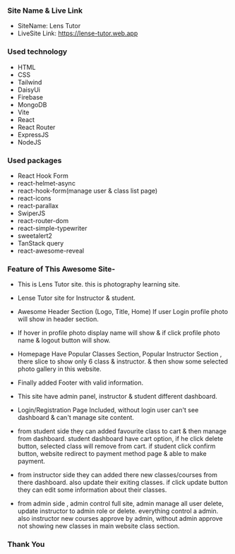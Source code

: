 ### Site Name & Live Link

* SiteName: Lens Tutor
* LiveSite Link: https://lense-tutor.web.app


### Used technology


* HTML
* CSS
* Tailwind
* DaisyUi
* Firebase
* MongoDB
* Vite
* React
* React Router
* ExpressJS
* NodeJS


### Used packages

* React Hook Form
* react-helmet-async
* react-hook-form(manage user & class list page)
* react-icons
* react-parallax
* SwiperJS
* react-router-dom
* react-simple-typewriter
* sweetalert2
* TanStack query 
* react-awesome-reveal

### Feature of This Awesome Site-


*   This is Lens Tutor site. this is photography learning site.

*   Lense Tutor site for Instructor & student.

*   Awesome Header Section (Logo, Title, Home) If user Login profile photo will show in header section.

*   If hover in profile photo display name will show & if click profile photo name & logout button will show.

*   Homepage Have Popular Classes Section, Popular Instructor Section , there slice to show only 6 class & instructor. & then show some selected photo gallery in this website.

*   Finally added Footer with valid information. 

*   This site have admin panel, instructor & student different dashboard.

*   Login/Registration Page Included, without login user can't see dashboard & can't manage site content.

*   from student side they can added favourite class to cart & then manage from dashboard. student dashboard have cart option, if he click delete button, selected class will remove from cart. if student click confirm button, website redirect to payment method page & able to make payment.

*   from instructor side they can added there new classes/courses from there dashboard. also update their exiting classes. if click update button they can edit some information about their classes.

*   from admin side , admin control full site, admin manage all user delete, update instructor to admin role or delete. everything control a admin. also instructor new courses approve by admin, without admin approve not showing new classes in main website class section.




### Thank You